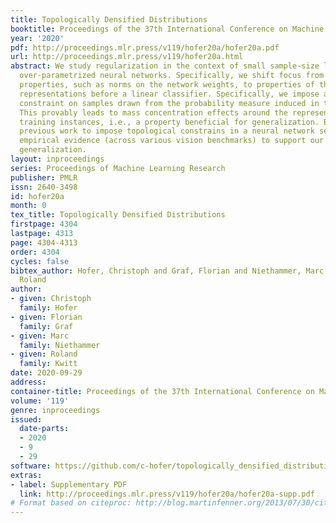 ```yaml
---
title: Topologically Densified Distributions
booktitle: Proceedings of the 37th International Conference on Machine Learning
year: '2020'
pdf: http://proceedings.mlr.press/v119/hofer20a/hofer20a.pdf
url: http://proceedings.mlr.press/v119/hofer20a.html
abstract: We study regularization in the context of small sample-size learning with
  over-parametrized neural networks. Specifically, we shift focus from architectural
  properties, such as norms on the network weights, to properties of the internal
  representations before a linear classifier. Specifically, we impose a topological
  constraint on samples drawn from the probability measure induced in that space.
  This provably leads to mass concentration effects around the representations of
  training instances, i.e., a property beneficial for generalization. By leveraging
  previous work to impose topological constrains in a neural network setting, we provide
  empirical evidence (across various vision benchmarks) to support our claim for better
  generalization.
layout: inproceedings
series: Proceedings of Machine Learning Research
publisher: PMLR
issn: 2640-3498
id: hofer20a
month: 0
tex_title: Topologically Densified Distributions
firstpage: 4304
lastpage: 4313
page: 4304-4313
order: 4304
cycles: false
bibtex_author: Hofer, Christoph and Graf, Florian and Niethammer, Marc and Kwitt,
  Roland
author:
- given: Christoph
  family: Hofer
- given: Florian
  family: Graf
- given: Marc
  family: Niethammer
- given: Roland
  family: Kwitt
date: 2020-09-29
address: 
container-title: Proceedings of the 37th International Conference on Machine Learning
volume: '119'
genre: inproceedings
issued:
  date-parts:
  - 2020
  - 9
  - 29
software: https://github.com/c-hofer/topologically_densified_distributions
extras:
- label: Supplementary PDF
  link: http://proceedings.mlr.press/v119/hofer20a/hofer20a-supp.pdf
# Format based on citeproc: http://blog.martinfenner.org/2013/07/30/citeproc-yaml-for-bibliographies/
---
```

